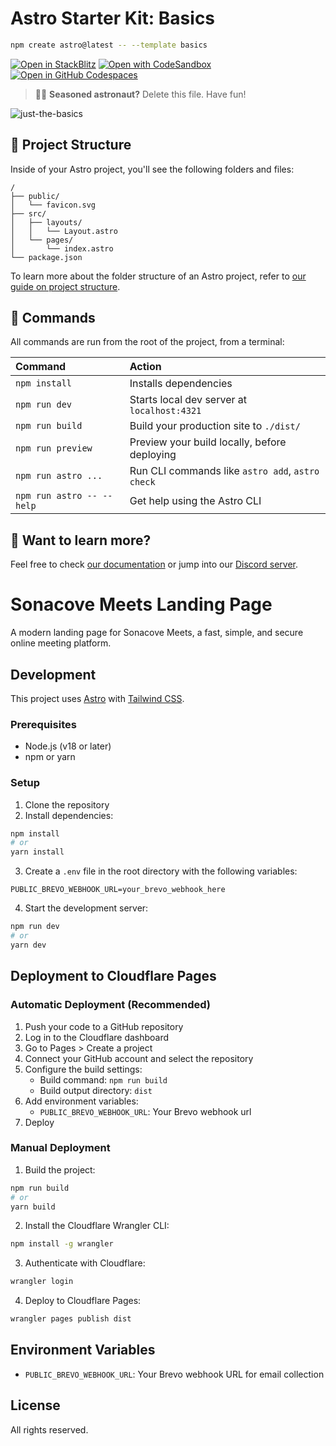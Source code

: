 # Astro Starter Kit: Basics

```sh
npm create astro@latest -- --template basics
```

[![Open in StackBlitz](https://developer.stackblitz.com/img/open_in_stackblitz.svg)](https://stackblitz.com/github/withastro/astro/tree/latest/examples/basics)
[![Open with CodeSandbox](https://assets.codesandbox.io/github/button-edit-lime.svg)](https://codesandbox.io/p/sandbox/github/withastro/astro/tree/latest/examples/basics)
[![Open in GitHub Codespaces](https://github.com/codespaces/badge.svg)](https://codespaces.new/withastro/astro?devcontainer_path=.devcontainer/basics/devcontainer.json)

> 🧑‍🚀 **Seasoned astronaut?** Delete this file. Have fun!

![just-the-basics](https://github.com/withastro/astro/assets/2244813/a0a5533c-a856-4198-8470-2d67b1d7c554)

## 🚀 Project Structure

Inside of your Astro project, you'll see the following folders and files:

```text
/
├── public/
│   └── favicon.svg
├── src/
│   ├── layouts/
│   │   └── Layout.astro
│   └── pages/
│       └── index.astro
└── package.json
```

To learn more about the folder structure of an Astro project, refer to [our guide on project structure](https://docs.astro.build/en/basics/project-structure/).

## 🧞 Commands

All commands are run from the root of the project, from a terminal:

| Command                   | Action                                           |
| :------------------------ | :----------------------------------------------- |
| `npm install`             | Installs dependencies                            |
| `npm run dev`             | Starts local dev server at `localhost:4321`      |
| `npm run build`           | Build your production site to `./dist/`          |
| `npm run preview`         | Preview your build locally, before deploying     |
| `npm run astro ...`       | Run CLI commands like `astro add`, `astro check` |
| `npm run astro -- --help` | Get help using the Astro CLI                     |

## 👀 Want to learn more?

Feel free to check [our documentation](https://docs.astro.build) or jump into our [Discord server](https://astro.build/chat).

# Sonacove Meets Landing Page

A modern landing page for Sonacove Meets, a fast, simple, and secure online meeting platform.

## Development

This project uses [Astro](https://astro.build/) with [Tailwind CSS](https://tailwindcss.com/).

### Prerequisites

- Node.js (v18 or later)
- npm or yarn

### Setup

1. Clone the repository
2. Install dependencies:

```bash
npm install
# or
yarn install
```

3. Create a `.env` file in the root directory with the following variables:

```
PUBLIC_BREVO_WEBHOOK_URL=your_brevo_webhook_here
```

4. Start the development server:

```bash
npm run dev
# or
yarn dev
```

## Deployment to Cloudflare Pages

### Automatic Deployment (Recommended)

1. Push your code to a GitHub repository
2. Log in to the Cloudflare dashboard
3. Go to Pages > Create a project
4. Connect your GitHub account and select the repository
5. Configure the build settings:
   - Build command: `npm run build`
   - Build output directory: `dist`
6. Add environment variables:
   - `PUBLIC_BREVO_WEBHOOK_URL`: Your Brevo webhook url
7. Deploy

### Manual Deployment

1. Build the project:

```bash
npm run build
# or
yarn build
```

2. Install the Cloudflare Wrangler CLI:

```bash
npm install -g wrangler
```

3. Authenticate with Cloudflare:

```bash
wrangler login
```

4. Deploy to Cloudflare Pages:

```bash
wrangler pages publish dist
```

## Environment Variables

- `PUBLIC_BREVO_WEBHOOK_URL`: Your Brevo webhook URL for email collection

## License

All rights reserved.
